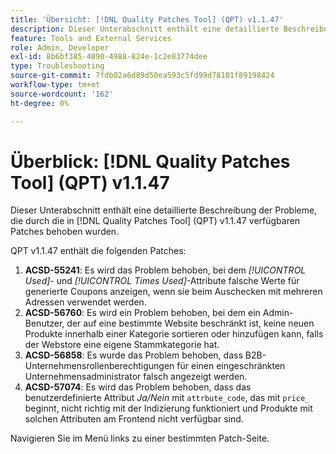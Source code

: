 ```yaml
---
title: 'Übersicht: [!DNL Quality Patches Tool] (QPT) v1.1.47'
description: Dieser Unterabschnitt enthält eine detaillierte Beschreibung der Probleme, die durch die in Version 1.1.47  [!DNL Quality Patches Tool]  Patches behoben wurden.
feature: Tools and External Services
role: Admin, Developer
exl-id: 8b6bf385-4090-4988-824e-1c2e83774dee
type: Troubleshooting
source-git-commit: 7fdb02a6d89d50ea593c5fd99d78101f89198424
workflow-type: tm+mt
source-wordcount: '162'
ht-degree: 0%

---
```


# Überblick: [!DNL Quality Patches Tool] (QPT) v1.1.47

Dieser Unterabschnitt enthält eine detaillierte Beschreibung der Probleme, die durch die in [!DNL Quality Patches Tool] (QPT) v1.1.47 verfügbaren Patches behoben wurden.

QPT v1.1.47 enthält die folgenden Patches:

1. **ACSD-55241**: Es wird das Problem behoben, bei dem *[!UICONTROL Used]*- und *[!UICONTROL Times Used]*-Attribute falsche Werte für generierte Coupons anzeigen, wenn sie beim Auschecken mit mehreren Adressen verwendet werden.
1. **ACSD-56760**: Es wird ein Problem behoben, bei dem ein Admin-Benutzer, der auf eine bestimmte Website beschränkt ist, keine neuen Produkte innerhalb einer Kategorie sortieren oder hinzufügen kann, falls der Webstore eine eigene Stammkategorie hat.
1. **ACSD-56858**: Es wurde das Problem behoben, dass B2B-Unternehmensrollenberechtigungen für einen eingeschränkten Unternehmensadministrator falsch angezeigt werden.
1. **ACSD-57074**: Es wird das Problem behoben, dass das benutzerdefinierte Attribut *Ja/Nein* mit `attrbute_code`, das mit `price_` beginnt, nicht richtig mit der Indizierung funktioniert und Produkte mit solchen Attributen am Frontend nicht verfügbar sind.

Navigieren Sie im Menü links zu einer bestimmten Patch-Seite.
